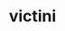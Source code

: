 ---
id: 494
title: victini
types: [psychic,fire]
image: https://raw.githubusercontent.com/PokeAPI/sprites/master/sprites/pokemon/494.png
---